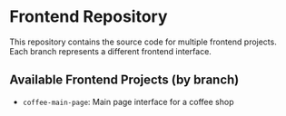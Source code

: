 # Frontend Repository

This repository contains the source code for multiple frontend projects.  
Each branch represents a different frontend interface.

## Available Frontend Projects (by branch)

- `coffee-main-page`: Main page interface for a coffee shop
